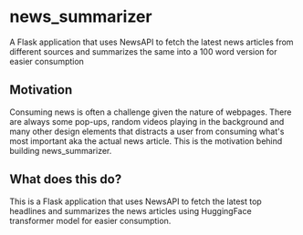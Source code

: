 # news_summarizer
A Flask application that uses NewsAPI to fetch the latest news articles from different sources and summarizes the same into a 100 word version for easier consumption

## Motivation
Consuming news is often a challenge given the nature of webpages. There are always some pop-ups, random videos playing in the background and many other design elements that distracts a user from consuming what's most important aka the actual news article. This is the motivation behind building news_summarizer. 

## What does this do?
This is a Flask application that uses NewsAPI to fetch the latest top headlines and summarizes the news articles using HuggingFace transformer model for easier consumption. 
